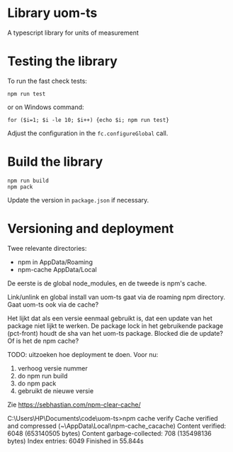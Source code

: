 Library uom-ts
==============

A typescript library for units of measurement



# Testing the library
To run the fast check tests:
```
npm run test
```
or on Windows command:
```
for ($i=1; $i -le 10; $i++) {echo $i; npm run test}
```

Adjust the configuration in the `fc.configureGlobal` call.

# Build the library

```
npm run build
npm pack
```

Update the version in `package.json` if necessary.

# Versioning and deployment

Twee relevante directories:
- npm in AppData/Roaming
- npm-cache AppData/Local

De eerste is de global node_modules, en de tweede is npm's cache.

Link/unlink en global install van uom-ts gaat via de roaming npm directory. Gaat uom-ts ook via de cache?

Het lijkt dat als een versie eenmaal gebruikt is, dat een update van het package niet lijkt te werken. De 
package lock in het gebruikende package (pct-front) houdt de sha van het uom-ts package. Blocked die de update?
Of is het de npm cache?

TODO: uitzoeken hoe deployment te doen. Voor nu:
1. verhoog versie nummer
2. do npm run build
3. do npm pack
4. gebruikt de nieuwe versie




Zie https://sebhastian.com/npm-clear-cache/

C:\Users\HP\Documents\code\uom-ts>npm cache verify
Cache verified and compressed (~\AppData\Local\npm-cache\_cacache)
Content verified: 6048 (653140505 bytes)
Content garbage-collected: 708 (135498136 bytes)
Index entries: 6049
Finished in 55.844s